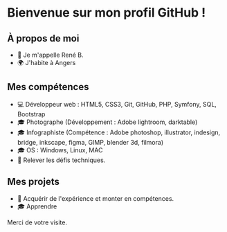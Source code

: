 # Bienvenue sur mon profil GitHub !

## À propos de moi
- 👋 Je m'appelle René B.
- 🌍 J'habite à Angers

## Mes compétences
- 💻 Développeur web : HTML5, CSS3, Git, GitHub, PHP, Symfony, SQL, Bootstrap
- 🎓 Photographe (Développement : Adobe lightroom, darktable)
- 🎓 Infographiste (Compétence : Adobe photoshop, illustrator, indesign, bridge, inkscape, figma, GIMP, blender 3d, filmora)
- 🎓 OS : Windows, Linux, MAC
- 🚀 Relever les défis techniques.

## Mes projets
- 🌱 Acquérir de l'expérience et monter en compétences.
- 🎓 Apprendre

Merci de votre visite.
